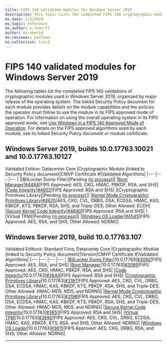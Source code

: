 ```yaml
---
title: FIPS 140 validated modules for Windows Server 2019
description: This topic lists the completed FIPS 140 cryptographic module validations for Windows Server 2019.
ms.date: 1/2/2024
ms.topic: reference
ms.author: v-rodurff
author: msrobertd
ms.reviewer: paoloma
ms.collection: tier3
---
```

# FIPS 140 validated modules for Windows Server 2019

The following tables list the completed FIPS 140 validations of cryptographic modules used in Windows Server 2019, organized by major release of the operating system. The linked Security Policy document for each module provides details on the module capabilities and the policies the operator must follow to use the module in its FIPS approved mode of operation. For information on using the overall operating system in its FIPS approved mode, see [Use Windows in a FIPS 140 Approved Mode of Operation](../use-windows-in-fips-approved-mode.md). For details on the FIPS approved algorithms used by each module, see its linked Security Policy document or module certificate.

## Windows Server 2019, builds 10.0.17763.10021 and 10.0.17763.10127

Validated Edition: Datacenter Core
|Cryptographic Module (linked to Security Policy document)|CMVP Certificate #|Validated Algorithms|
|--- |--- |--- |
|[BitLocker Dump Filter]|Pending [(in process)][in-process]||
|[Boot Manager][sp-4484]|[#4484][certificate-4484]|FIPS Approved: AES, CKG, HMAC, PBKDF, RSA, and SHS|
|[Code Integrity][sp-4602]|[#4602][certificate-4602]|FIPS Approved: RSA and SHS|
|[Cryptographic Primitives Library]|Pending [(in process)][in-process]||
|[Kernel Mode Cryptographic Primitives Library][sp-4670]|[#4670][certificate-4670]|AES, CKG, CVL, DRBG, DSA, ECDSA, HMAC, KAS, KBKDF, KTS, PBKDF, RSA, SHS, and Triple-DES; Other Allowed: ECDH|
|[Secure Kernel Code Integrity][sp-4640]|[#4640][certificate-4640]|FIPS Approved: RSA and SHS|
|[Virtual TPM]|Pending [(in process)][in-process]||
|[Windows OS Loader][sp-4545]|[#4545][certificate-4545]|FIPS Approved: AES, RSA, and SHS; Other Allowed: NDRNG|

## Windows Server 2019, build 10.0.17763.107

Validated Editions: Standard Core, Datacenter Core
|Cryptographic Module (linked to Security Policy document)|Version|CMVP Certificate #|Validated Algorithms|
|--- |--- |--- |--- |
|[BitLocker Dump Filter][sp-3092]|10.0.17763|[#3092][certificate-3092]|FIPS Approved: AES, RSA, and SHS|
|[Boot Manager][sp-3089]|10.0.17763|[#3089][certificate-3089]|FIPS Approved: AES, CKG, HMAC, PBKDF, RSA, and SHS|
|[Code Integrity][sp-3644]|10.0.17763|[#3644][certificate-3644]|FIPS Approved: RSA and SHS|
|[Cryptographic Primitives Library][sp-3197]|10.0.17763|[#3197][certificate-3197]|FIPS Approved: AES, CKG, CVL, DRBG, DSA, ECDSA, HMAC, KAS, KBKDF, KTS, PBKDF, RSA, SHS, and Triple-DES; Other Allowed: HMAC-MD5, MD5, and NDRNG|
|[Kernel Mode Cryptographic Primitives Library][sp-3196]|10.0.17763|[#3196][certificate-3196]|FIPS Approved: AES, CKG, CVL, DRBG, DSA, ECDSA, HMAC, KAS, KBKDF, KTS, PBKDF, RSA, SHS, and Triple-DES; Other Allowed: HMAC-MD5, MD5, and NDRNG|
|[Secure Kernel Code Integrity][sp-3651]|10.0.17763|[#3651][certificate-3651]|FIPS Approved: RSA and SHS|
|[Virtual TPM][sp-3690]|10.0.17763|[#3690][certificate-3690]|FIPS Approved: AES, CKG, CVL, DRBG, ECDSA, HMAC, KAS, KBKDF, KTS, RSA, and SHS; Other Allowed: NDRNG|
|[Windows OS Loader][sp-3615]|10.0.17763|[#3615][certificate-3615]|FIPS Approved: AES, CKG, DRBG, RSA, and SHS; Other Allowed: NDRNG|

---

<!-- Links -->

[certificate-3089]: https://csrc.nist.gov/projects/cryptographic-module-validation-program/certificate/3089
[certificate-3092]: https://csrc.nist.gov/projects/cryptographic-module-validation-program/certificate/3092
[certificate-3196]: https://csrc.nist.gov/projects/cryptographic-module-validation-program/certificate/3196
[certificate-3197]: https://csrc.nist.gov/projects/cryptographic-module-validation-program/certificate/3197
[certificate-3615]: https://csrc.nist.gov/projects/cryptographic-module-validation-program/certificate/3615
[certificate-3644]: https://csrc.nist.gov/projects/cryptographic-module-validation-program/certificate/3644
[certificate-3651]: https://csrc.nist.gov/projects/cryptographic-module-validation-program/certificate/3651
[certificate-3690]: https://csrc.nist.gov/projects/cryptographic-module-validation-program/certificate/3690
[certificate-4484]: https://csrc.nist.gov/projects/cryptographic-module-validation-program/certificate/4484
[certificate-4545]: https://csrc.nist.gov/projects/cryptographic-module-validation-program/certificate/4545
[certificate-4602]: https://csrc.nist.gov/projects/cryptographic-module-validation-program/certificate/4602
[certificate-4640]: https://csrc.nist.gov/projects/cryptographic-module-validation-program/certificate/4640
[certificate-4670]: https://csrc.nist.gov/projects/cryptographic-module-validation-program/certificate/4670

[sp-3089]: https://csrc.nist.gov/csrc/media/projects/cryptographic-module-validation-program/documents/security-policies/140sp3089.pdf
[sp-3092]: https://csrc.nist.gov/CSRC/media/projects/cryptographic-module-validation-program/documents/security-policies/140sp3092.pdf
[sp-3196]: https://csrc.nist.gov/csrc/media/projects/cryptographic-module-validation-program/documents/security-policies/140sp3196.pdf
[sp-3197]: https://csrc.nist.gov/CSRC/media/projects/cryptographic-module-validation-program/documents/security-policies/140sp3197.pdf
[sp-3615]: https://csrc.nist.gov/CSRC/media/projects/cryptographic-module-validation-program/documents/security-policies/140sp3615.pdf
[sp-3644]: https://csrc.nist.gov/CSRC/media/projects/cryptographic-module-validation-program/documents/security-policies/140sp3644.pdf
[sp-3651]: https://csrc.nist.gov/CSRC/media/projects/cryptographic-module-validation-program/documents/security-policies/140sp3651.pdf
[sp-3690]: https://csrc.nist.gov/CSRC/media/projects/cryptographic-module-validation-program/documents/security-policies/140sp3690.pdf
[sp-4484]: https://csrc.nist.gov/CSRC/media/projects/cryptographic-module-validation-program/documents/security-policies/140sp4484.pdf
[sp-4545]: https://csrc.nist.gov/CSRC/media/projects/cryptographic-module-validation-program/documents/security-policies/140sp4545.pdf
[sp-4602]: https://csrc.nist.gov/CSRC/media/projects/cryptographic-module-validation-program/documents/security-policies/140sp4602.pdf
[sp-4640]: https://csrc.nist.gov/CSRC/media/projects/cryptographic-module-validation-program/documents/security-policies/140sp4640.pdf
[sp-4670]: https://csrc.nist.gov/CSRC/media/projects/cryptographic-module-validation-program/documents/security-policies/140sp4670.pdf

[in-process]: https://csrc.nist.gov/projects/cryptographic-module-validation-program/modules-in-process/modules-in-process-list
